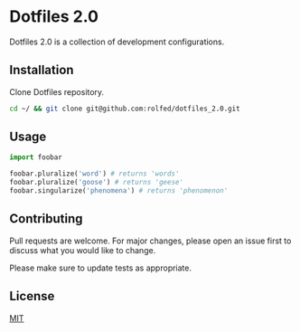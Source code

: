 # Dotfiles 2.0

Dotfiles 2.0 is a collection of development configurations. 

## Installation

Clone Dotfiles repository.

```bash
cd ~/ && git clone git@github.com:rolfed/dotfiles_2.0.git
```

## Usage

```python
import foobar

foobar.pluralize('word') # returns 'words'
foobar.pluralize('goose') # returns 'geese'
foobar.singularize('phenomena') # returns 'phenomenon'
```

## Contributing
Pull requests are welcome. For major changes, please open an issue first to discuss what you would like to change.

Please make sure to update tests as appropriate.

## License
[MIT](https://choosealicense.com/licenses/mit/)
